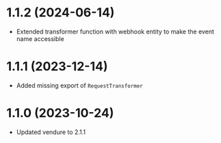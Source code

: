 # 1.1.2 (2024-06-14)

- Extended transformer function with webhook entity to make the event name accessible

# 1.1.1 (2023-12-14)

- Added missing export of `RequestTransformer`

# 1.1.0 (2023-10-24)

- Updated vendure to 2.1.1
